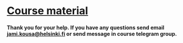 # [Course material](https://docker-hy.github.io)

#### Thank you for your help. If you have any questions send email jami.kousa@helsinki.fi or send message in course telegram group.
